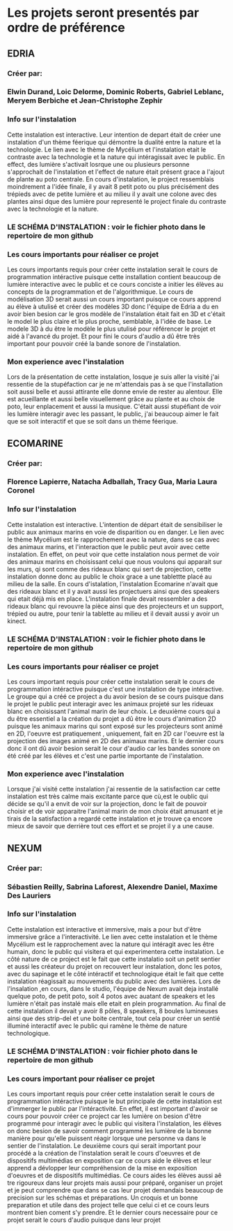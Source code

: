# Les projets seront presentés par ordre de préférence 
## EDRIA
### Créer par:
### Elwin Durand, Loic Delorme, Dominic Roberts, Gabriel Leblanc, Meryem Berbiche et Jean-Christophe Zephir
### Info sur l'instalation 
Cette instalation est interactive. Leur intention de depart était de créer une instalation d'un thème féerique qui démontre la dualité entre la nature et la technologie. Le lien avec le thème de Mycélium et l'instalation etait le contraste avec la technologie et la nature qui intéragissait avec le public. En effect, des lumière s'activait losrque une ou plusieurs personne s'approchait de l'instalation et l'effect de nature était présent grace a l'ajout de plante au poto centrale. En cours d'instalation, le project ressemblais moindrement a l'idée finale, il y avait 8 petit poto ou plus précisément des trépieds avec de petite lumière et au milieu il y avait une colone avec des plantes ainsi dque des lumière pour representé le project finale du contraste avec la technologie et la nature.
### LE SCHÉMA D'INSTALATION : voir le fichier photo dans le repertoire de mon github
### Les cours importants pour réaliser ce projet
Les cours importants requis pour créer cette instalation serait le cours de programmation intéractive puisque cette installation contient beaucoup de lumière interactive avec le public et ce cours conciste a initier les élèves au concepts de la programmation et de l'algorithmique. Le cours de modélisation 3D serait aussi un cours important puisque ce cours apprend au élève à utulisé et créer des modèles 3D donc l'équipe de Edria a du en avoir bien besion car le gros modèle de l'instalation était fait en 3D et c'était le model le plus claire et le plus proche, semblable, à l'idée de base. Le modele 3D à du être le modèle le plus utulisé pour référencer le projet et aidé à l'avancé du projet. Et pour fini le cours d'audio a dû être très important pour pouvoir créé la bande sonore de l'instalation. 
### Mon experience avec l'instalation 
Lors de la présentation de cette instalation, losque je suis aller la visité j'ai ressentie de la stupéfaction car je ne m'attendais pas à se que l'installation soit aussi belle et aussi attirante elle donne envie de rester au alentour. Elle est acueillante et aussi belle visuellement grâce au plante et au choix de poto, leur enplacement et aussi la musique. C'était aussi stupéfiant de voir les lumière interagir avec les passant, le public, j'ai beaucoup aimer le fait que se soit interactif et que se soit dans un thème féerique.

## ECOMARINE
### Créer par:
### Florence Lapierre, Natacha Adballah, Tracy Gua, Maria Laura Coronel
### Info sur l'instalation
Cette instalation est interactive. L'intention de départ était de sensibiliser le public aux animaux marins en voie de disparition ou en danger. 
Le lien avec le thème Mycélium est le rapprochement avec la nature, dans se cas avec des animaux marins, et l'interaction que le public peut avoir avec cette instalation. En effet, on peut voir que cette instalation nous permet de voir des animaux marins en choisissant celui que nous voulons qui apparait sur les murs, qi sont comme des rideaux blanc qui sert de projection, cette instalation donne donc au public le choix grace a une tablettte placé au milieu de la salle. En cours d'istalation, l'instalation Ecomarine n'avait que des rideaux blanc et il y avait aussi les projectuers  ainsi que des speakers qui etait déjà mis en place. L'instalation finale devait ressembler a des rideaux blanc qui revouvre la pièce ainsi que des projecteurs et un support, trépied ou autre, pour tenir la tablette au milieu et il devait aussi y avoir un kinect. 
### LE SCHÉMA D'INSTALATION : voir le fichier photo dans le repertoire de mon github 
### Les cours importants pour réaliser ce projet
Les cours important requis pour créer cette instalation serait le cours de programmation intéractive puisque c'est une instalation de type intéractive. Le groupe qui a créé ce project a du avoir besion de se cours puisque dans le projet le public peut interagir avec les animaux projeté sur les rideuax blanc en choisissant l'animal marin de leur choix. Le deuxième cours qui a du être essentiel a la création du projet a dû être le cours d'animation 2D puisque les animaux marins qui sont exposé sur les projecteurs sont animé en 2D, l'oeuvre est pratiquement , uniquement, fait en 2D car l'oeuvre est la projection des images animé en 2D des animaux marins. Et le dernier cours donc il ont dû avoir besion serait le cour d'audio car les bandes sonore on été créé par les élèves et c'est une partie importante de l'instalation. 
### Mon experience avec l'instalation 
Lorsque j'ai visité cette instalation j'ai ressentie de la satisfaction car cette instalation est très calme mais excitante parce que cù,est le oublic qui décide se qu'il a envit de voir sur la projection, donc le fait de pouvoir choisir et de voir apparaitre l'animal marin de mon choix était amusant et je tirais de la satisfaction a regardé cette instalation et je trouve ça encore mieux de savoir que derrière tout ces effort et se projet il y a une cause.

## NEXUM
### Créer par:
### Sébastien Reilly, Sabrina Laforest, Alexendre Daniel, Maxime Des Lauriers
### Info sur l'instalation 
Cette instalation est interactive et immersive, mais a pour but d'être immersive grâce a l'interactivité. Le lien avec cette instalation et le thème Mycélium est le rapprochement avec la nature qui intéragit avec les être humain, donc le public qui visitera et qui experimentera cette instalation. Le côté nature de ce project est le fait que cette instalatio soit un petit sentier et aussi les créateur du projet on recouvert leur instalation, donc les potos, avec du sapinage et le côté intéractif et technologique était le fait que cette instalation réagissait au mouvements du public avec des lumières. Lors de l'insalation ,en cours, dans le studio, l'équipe de Nexum avait deja installé quelque poto, de petit poto, soit 4 potos avec auatant de speakers et les lumière n'était pas instalé mais elle etait en plein programmation. Au final de cette instalation il devait y avoir 8 pôles, 8 speakers, 8 boules lumineuses ainsi que des strip-del et une boite centrale, tout cela pour créer un sentié illuminé interactif avec le public qui ramène le thème de nature technologique.
### LE SCHÉMA D'INSTALATION : voir fichier photo dans le repertoire de mon github 
### Les cours important pour réaliser ce projet
Les cours important requis pour créer cette instalation serait le cours de programmation intéractive puisque le but principale de cette instalation est d'immerger le public par l'intéractivité. En effet, il est important d'avoir se cours pour pouvoir créer ce project car les lumière on besion d'être programmé pour interagir avec le public qui visitera l'instalation, les élèves on donc besion de savoir comment programmé les lumière de la bonne manière pour qu'elle puissent réagir lorsque une personne va dans le sentier de l'instalation. Le deuxième cours qui serait important pour procédé a la création de l'instalation serait le cours d'oeuvres et de dispositifs multimédias en exposition car ce cours aide le élèves et leur apprend a dévlopper leur compréhension de la mise en exposition d'oeuvres et de dispositifs multimédias. Ce cours aides les élèves aussi aê tre rigoureux dans leur projets mais aussi pour préparé, organiser un projet et je peut comprendre que dans se cas leur projet demandais beaucoup de precision sur les schémas et préparations. Un croquis et un bonne preparation et utile dans des project telle que celui ci et ce cours leurs montrent bien coment s'y prendre. Et le dernier cours necessaire pour ce projet serait le cours d'audio puisque dans leur projet

